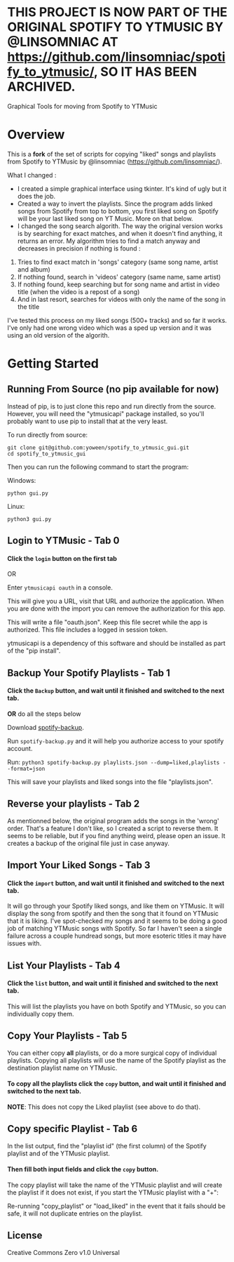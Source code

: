 # THIS PROJECT IS NOW PART OF THE ORIGINAL SPOTIFY TO YTMUSIC BY @LINSOMNIAC AT https://github.com/linsomniac/spotify_to_ytmusic/, SO IT HAS BEEN ARCHIVED.


Graphical Tools for moving from Spotify to YTMusic

# Overview

This is a **fork** of the set of scripts for copying "liked" songs and playlists from Spotify to YTMusic by @linsomniac (https://github.com/linsomniac/).

What I changed :
- I created a simple graphical interface using tkinter. It's kind of ugly but it does the job.
- Created a way to invert the playlists. Since the program adds linked songs from Spotify from top to bottom, you first liked song on Spotify will be your last liked song on YT Music. More on that below.
- I changed the song search algorith. The way the original version works is by searching for exact matches, and when it doesn't find anything, it returns an error. My algorithm tries to find a match anyway and decreases in precision if nothing is found :
1) Tries to find exact match in 'songs' category (same song name, artist and album)
2) If nothing found, search in 'videos' category (same name, same artist)
3) If nothing found, keep searching but for song name and artist in video title (when the video is a repost of a song)
4) And in last resort, searches for videos with only the name of the song in the title

I've tested this process on my liked songs (500+ tracks) and so far it works. I've only had one wrong video which was a sped up version and it was using an old version of the algorith.

# Getting Started

## Running From Source (no pip available for now)

Instead of pip, is to just clone this repo and run directly from the
source.  However, you will need the "ytmusicapi" package installed, so you'll probably
want to use pip to install that at the very least.

To run directly from source:

```shell
git clone git@github.com:yoween/spotify_to_ytmusic_gui.git
cd spotify_to_ytmusic_gui
```

Then you can run the following command to start the program:

Windows:
```
python gui.py
```

Linux:
```
python3 gui.py
```
## Login to YTMusic - Tab 0

#### Click the `login` button on the first tab

OR

Enter `ytmusicapi oauth` in a console.

This will give you a URL, visit that URL and authorize the application.  When you are
done with the import you can remove the authorization for this app.

This will write a file "oauth.json".  Keep this file secret while the app is authorized.
This file includes a logged in session token.

ytmusicapi is a dependency of this software and should be installed as part of the "pip
install".

## Backup Your Spotify Playlists - Tab 1

#### Click the `Backup` button, and wait until it finished and switched to the next tab.

**OR** do all the steps below

Download
[spotify-backup](https://raw.githubusercontent.com/caseychu/spotify-backup/master/spotify-backup.py).

Run `spotify-backup.py` and it will help you authorize access to your spotify account.

Run: `python3 spotify-backup.py playlists.json --dump=liked,playlists --format=json`

This will save your playlists and liked songs into the file "playlists.json".

## Reverse your playlists - Tab 2
As mentionned below, the original program adds the songs in the 'wrong' order. That's a feature I don't like, so I created a script to reverse them. It seems to be reliable, but if you find anything weird, please open an issue. It creates a backup of the original file just in case anyway.

## Import Your Liked Songs - Tab 3
#### Click the `import` button, and wait until it finished and switched to the next tab.

It will go through your Spotify liked songs, and like them on YTMusic.  It will display
the song from spotify and then the song that it found on YTMusic that it is liking.  I've
spot-checked my songs and it seems to be doing a good job of matching YTMusic songs with
Spotify.  So far I haven't seen a single failure across a couple hundread songs, but more
esoteric titles it may have issues with.

## List Your Playlists - Tab 4

#### Click the `list` button, and wait until it finished and switched to the next tab.

This will list the playlists you have on both Spotify and YTMusic, so you can individually copy them.

## Copy Your Playlists - Tab 5

You can either copy **all** playlists, or do a more surgical copy of individual playlists.
Copying all playlists will use the name of the Spotify playlist as the destination playlist name on YTMusic.

#### To copy all the playlists click the `copy` button, and wait until it finished and switched to the next tab.

**NOTE**: This does not copy the Liked playlist (see above to do that).

## Copy specific Playlist - Tab 6

In the list output, find the "playlist id" (the first column) of the Spotify playlist and of the YTMusic playlist.
#### Then fill both input fields and click the `copy` button.


The copy playlist will take the name of the YTMusic playlist and will create the
playlist if it does not exist, if you start the YTMusic playlist with a "+":


Re-running "copy_playlist" or "load_liked" in the event that it fails should be safe, it
will not duplicate entries on the playlist.


## License

Creative Commons Zero v1.0 Universal

[//]: # ( vim: set tw=90 ts=4 sw=4 ai: )
